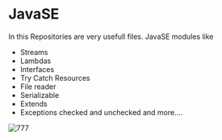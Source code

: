 # JavaSE
In this Repositories are very usefull files.
JavaSE modules like 
- Streams 
- Lambdas 
- Interfaces 
- Try Catch Resources
- File reader 
- Serializable
- Extends
- Exceptions checked and unchecked 
and more.... 

![777](https://user-images.githubusercontent.com/57706581/92335930-f341e300-f09b-11ea-9afa-4df93c1544e0.gif)
